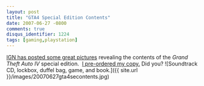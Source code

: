 ```yaml
---
layout: post
title: "GTA4 Special Edition Contents"
date: 2007-06-27 -0800
comments: true
disqus_identifier: 1224
tags: [gaming,playstation]
---
```

[IGN has posted some great
pictures](http://xbox360.ign.com/articles/799/799813p1.html) revealing
the contents of the *Grand Theft Auto IV* special edition.  [I
pre-ordered my
copy.](http://paraesthesia.com/archive/2007/06/19/preordered-grand-theft-auto-iv-special-edition.aspx)
Did you?
 ![Soundtrack CD, lockbox, duffel bag, game, and
book.]({{ site.url }}/images/20070627gta4secontents.jpg)
